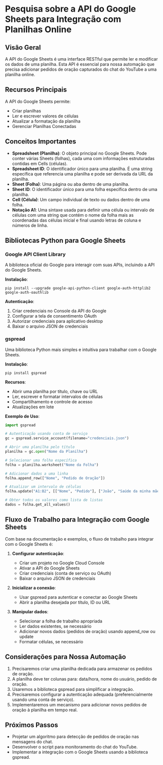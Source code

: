 # Pesquisa sobre a API do Google Sheets para Integração com Planilhas Online

## Visão Geral

A API do Google Sheets é uma interface RESTful que permite ler e modificar os dados de uma planilha. Esta API é essencial para nossa automação que precisa adicionar pedidos de oração capturados do chat do YouTube a uma planilha online.

## Recursos Principais

A API do Google Sheets permite:
- Criar planilhas
- Ler e escrever valores de células
- Atualizar a formatação da planilha
- Gerenciar Planilhas Conectadas

## Conceitos Importantes

- **Spreadsheet (Planilha)**: O objeto principal no Google Sheets. Pode conter várias Sheets (folhas), cada uma com informações estruturadas contidas em Cells (células).
- **Spreadsheet ID**: O identificador único para uma planilha. É uma string específica que referencia uma planilha e pode ser derivada da URL da planilha.
- **Sheet (Folha)**: Uma página ou aba dentro de uma planilha.
- **Sheet ID**: O identificador único para uma folha específica dentro de uma planilha.
- **Cell (Célula)**: Um campo individual de texto ou dados dentro de uma folha.
- **Notação A1**: Uma sintaxe usada para definir uma célula ou intervalo de células com uma string que contém o nome da folha mais as coordenadas das células inicial e final usando letras de coluna e números de linha.

## Bibliotecas Python para Google Sheets

### Google API Client Library

A biblioteca oficial do Google para interagir com suas APIs, incluindo a API do Google Sheets.

**Instalação**:
```
pip install --upgrade google-api-python-client google-auth-httplib2 google-auth-oauthlib
```

**Autenticação**:
1. Criar credenciais no Console da API do Google
2. Configurar a tela de consentimento OAuth
3. Autorizar credenciais para aplicativo desktop
4. Baixar o arquivo JSON de credenciais

### gspread

Uma biblioteca Python mais simples e intuitiva para trabalhar com o Google Sheets.

**Instalação**:
```
pip install gspread
```

**Recursos**:
- Abrir uma planilha por título, chave ou URL
- Ler, escrever e formatar intervalos de células
- Compartilhamento e controle de acesso
- Atualizações em lote

**Exemplo de Uso**:
```python
import gspread

# Autenticação usando conta de serviço
gc = gspread.service_account(filename="credenciais.json")

# Abrir uma planilha pelo título
planilha = gc.open("Nome da Planilha")

# Selecionar uma folha específica
folha = planilha.worksheet("Nome da Folha")

# Adicionar dados a uma linha
folha.append_row(["Nome", "Pedido de Oração"])

# Atualizar um intervalo de células
folha.update("A1:B2", [["Nome", "Pedido"], ["João", "Saúde da minha mãe"]])

# Obter todos os valores como lista de listas
dados = folha.get_all_values()
```

## Fluxo de Trabalho para Integração com Google Sheets

Com base na documentação e exemplos, o fluxo de trabalho para integrar com o Google Sheets é:

1. **Configurar autenticação**:
   - Criar um projeto no Google Cloud Console
   - Ativar a API do Google Sheets
   - Criar credenciais (conta de serviço ou OAuth)
   - Baixar o arquivo JSON de credenciais

2. **Inicializar a conexão**:
   - Usar gspread para autenticar e conectar ao Google Sheets
   - Abrir a planilha desejada por título, ID ou URL

3. **Manipular dados**:
   - Selecionar a folha de trabalho apropriada
   - Ler dados existentes, se necessário
   - Adicionar novos dados (pedidos de oração) usando append_row ou update
   - Formatar células, se necessário

## Considerações para Nossa Automação

1. Precisaremos criar uma planilha dedicada para armazenar os pedidos de oração.
2. A planilha deve ter colunas para: data/hora, nome do usuário, pedido de oração.
3. Usaremos a biblioteca gspread para simplificar a integração.
4. Precisaremos configurar a autenticação adequada (preferencialmente usando uma conta de serviço).
5. Implementaremos um mecanismo para adicionar novos pedidos de oração à planilha em tempo real.

## Próximos Passos

- Projetar um algoritmo para detecção de pedidos de oração nas mensagens do chat.
- Desenvolver o script para monitoramento do chat do YouTube.
- Implementar a integração com o Google Sheets usando a biblioteca gspread.
